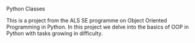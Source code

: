 Python Classes

This is a project from the ALS SE programme on Object Oriented Programming in 
Python. In this project we delve into the basics of OOP in Python with tasks 
growing in difficulty.
